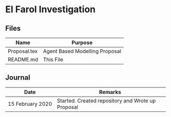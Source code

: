 # El Farol Investigation

  
## Files

| Name | Purpose |
|--------------------|--------------------------------------------------------------------------|
| Proposal.tex | Agent Based Modelling Proposal |
| README.md | This File |


## Journal

| Date | Remarks |
|-----------|--------------------------------------------------------------------------------|
|15&nbsp;February&nbsp;2020| Started. Created repository and Wrote up Proposal |




